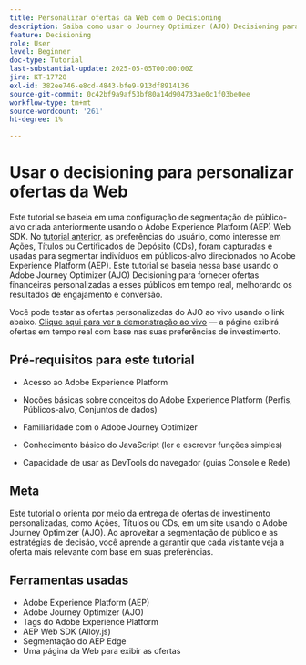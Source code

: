 ```yaml
---
title: Personalizar ofertas da Web com o Decisioning
description: Saiba como usar o Journey Optimizer (AJO) Decisioning para fornecer ofertas personalizadas em uma página da Web aproveitando a segmentação de público incorporada no Experience Platform (AEP).
feature: Decisioning
role: User
level: Beginner
doc-type: Tutorial
last-substantial-update: 2025-05-05T00:00:00Z
jira: KT-17728
exl-id: 382ee746-e8cd-4843-bfe9-913df8914136
source-git-commit: 0c42bf9a9af53bf80a14d904733ae0c1f03be0ee
workflow-type: tm+mt
source-wordcount: '261'
ht-degree: 1%

---
```


# Usar o decisioning para personalizar ofertas da Web

Este tutorial se baseia em uma configuração de segmentação de público-alvo criada anteriormente usando o Adobe Experience Platform (AEP) Web SDK. No [tutorial anterior](https://experienceleague.adobe.com/pt-br/docs/journey-optimizer-learn/create-audiences-using-web-sdk/introduction), as preferências do usuário, como interesse em Ações, Títulos ou Certificados de Depósito (CDs), foram capturadas e usadas para segmentar indivíduos em públicos-alvo direcionados no Adobe Experience Platform (AEP). Este tutorial se baseia nessa base usando o Adobe Journey Optimizer (AJO) Decisioning para fornecer ofertas financeiras personalizadas a esses públicos em tempo real, melhorando os resultados de engajamento e conversão.

Você pode testar as ofertas personalizadas do AJO ao vivo usando o link abaixo.
[Clique aqui para ver a demonstração ao vivo](https://gbedekar489.github.io/finwise/welcome.html) — a página exibirá ofertas em tempo real com base nas suas preferências de investimento.

## Pré-requisitos para este tutorial

* Acesso ao Adobe Experience Platform

* Noções básicas sobre conceitos do Adobe Experience Platform (Perfis, Públicos-alvo, Conjuntos de dados)

* Familiaridade com o Adobe Journey Optimizer

* Conhecimento básico do JavaScript (ler e escrever funções simples)

* Capacidade de usar as DevTools do navegador (guias Console e Rede)


## Meta

Este tutorial o orienta por meio da entrega de ofertas de investimento personalizadas, como Ações, Títulos ou CDs, em um site usando o Adobe Journey Optimizer (AJO). Ao aproveitar a segmentação de público e as estratégias de decisão, você aprende a garantir que cada visitante veja a oferta mais relevante com base em suas preferências.

## Ferramentas usadas

* Adobe Experience Platform (AEP)
* Adobe Journey Optimizer (AJO)
* Tags do Adobe Experience Platform
* AEP Web SDK (Alloy.js)
* Segmentação do AEP Edge
* Uma página da Web para exibir as ofertas
